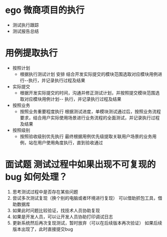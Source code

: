 # ego 微商项目的执行

- 测试执行跟踪
- 测试报告总结



# 用例提取执行

- 按照计划
  - 根据执行测试计划 安排 结合开发实际提交的模块范围选取对应模块用例进行--执行，并记录执行过程及结果
- 实际提交
  - 根据开发实际提交的时间，沟通并修正测试计划，并按照提交模块范围选取对应模块用例计划-- 执行，并记录执行过程及结果
- 按照业务
  - 按照业务重要程度执行  根据测试进度，单模块测试通过后，按照业务流程要求，结合用户实际使用场景进行业务流程的全面测试，并记录执行过程及结果
- 按照级别
  - 按照验收级别优先执行  最终根据用例优先级提取关联用户场景的业务用例，站在用户使用角度执行，直到验收通过

# 面试题   测试过程中如果出现不可复现的bug 如何处理？

1. 思考测试过程中是否存在某些问题
2. 尝试多次测试复现（换个别的电脑或者环境进行复现） 可以借助抓包工具，借助数据库
3. 如果此时问题比较验证，找技术人员协助复现
4. 如果是开发人员，可以让开发人员协助打印调试日志
5. 更新系统然后再次复现测试，暂时放弃（可以在后续版本再次验证） 如果后续版本出现了，此时直接提交bug

